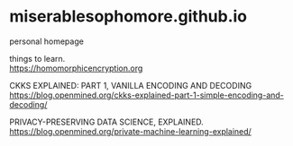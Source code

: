 # miserablesophomore.github.io
personal homepage

things to learn.</br>
https://homomorphicencryption.org </br>

CKKS EXPLAINED: PART 1, VANILLA ENCODING AND DECODING </br>
https://blog.openmined.org/ckks-explained-part-1-simple-encoding-and-decoding/

PRIVACY-PRESERVING DATA SCIENCE, EXPLAINED. </br>
https://blog.openmined.org/private-machine-learning-explained/
  
